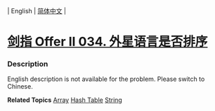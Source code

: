 | English | [简体中文](README.md) |

# [剑指 Offer II 034. 外星语言是否排序](https://leetcode-cn.com/problems/lwyVBB)
 ### Description
<p>English description is not available for the problem. Please switch to Chinese.</p>

**Related Topics**  [Array](https://leetcode-cn.com/tag/array) [Hash Table](https://leetcode-cn.com/tag/hash-table) [String](https://leetcode-cn.com/tag/string) 